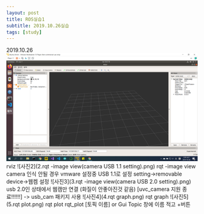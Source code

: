 ```yaml
---
layout: post
title: ROS실습1
subtitle: 2019.10.26실습
tags: [study]
---
```


2019.10.26
 ![사진1](/img/1.rviz.png)
rviz
 ![사진2](2.rqt -image view(camera USB 1.1 setting).png)
rqt -image view
camera 인식 안될 경우 vmware 설정중 USB 1.1로 설정
setting->removable device->웹켐
설정
 ![사진3](3.rqt -image view(camera USB 2.0 setting).png)
usb 2.0인 상태에서
웹캠만 연결
(화질이 안좋아진것 같음)
[uvc_camera 지원 종료!!!!!!] -> usb_cam 패키지 사용
 ![사진4](4.rqt graph.png)
rqt graph
 ![사진5](5.rqt plot.png)
rqt plot
rqt_plot [토픽 이름]
or
Gui Topic 창에 이름 적고 +버튼
